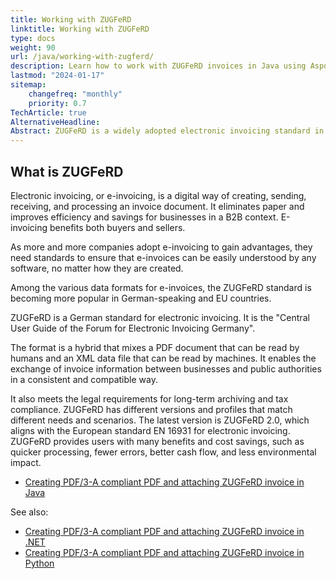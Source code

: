 ```yaml
---
title: Working with ZUGFeRD
linktitle: Working with ZUGFeRD
type: docs
weight: 90
url: /java/working-with-zugferd/
description: Learn how to work with ZUGFeRD invoices in Java using Aspose.PDF to manage electronic invoicing standards.
lastmod: "2024-01-17"
sitemap:
    changefreq: "monthly"
    priority: 0.7
TechArticle: true 
AlternativeHeadline: 
Abstract: ZUGFeRD is a widely adopted electronic invoicing standard in German-speaking and EU countries, designed to enhance efficiency and savings in B2B transactions by eliminating paper-based processes. It combines a human-readable PDF with a machine-readable XML file, facilitating seamless invoice information exchange between businesses and public authorities. The standard ensures compliance with legal requirements for archiving and taxation and aligns with the European standard EN 16931. ZUGFeRD's latest version, 2.0, offers improved processing speed, error reduction, better cash flow, and a reduced environmental footprint. Various resources are available for integrating ZUGFeRD with different programming languages, including Java, .NET, and Python, enabling the creation of PDF/3-A compliant documents with embedded ZUGFeRD invoices.
---
```


## What is ZUGFeRD

Electronic invoicing, or e-invoicing, is a digital way of creating, sending, receiving, and processing an invoice document. It eliminates paper and improves efficiency and savings for businesses in a B2B context. E-invoicing benefits both buyers and sellers.

As more and more companies adopt e-invoicing to gain advantages, they need standards to ensure that e-invoices can be easily understood by any software, no matter how they are created.

Among the various data formats for e-invoices, the ZUGFeRD standard is becoming more popular in German-speaking and EU countries.

ZUGFeRD is a German standard for electronic invoicing. It is the "Central User Guide of the Forum for Electronic Invoicing Germany".

The format is a hybrid that mixes a PDF document that can be read by humans and an XML data file that can be read by machines. It enables the exchange of invoice information between businesses and public authorities in a consistent and compatible way.

It also meets the legal requirements for long-term archiving and tax compliance. ZUGFeRD has different versions and profiles that match different needs and scenarios. The latest version is ZUGFeRD 2.0, which aligns with the European standard EN 16931 for electronic invoicing.
ZUGFeRD provides users with many benefits and cost savings, such as quicker processing, fewer errors, better cash flow, and less environmental impact.


* [Creating PDF/3-A compliant PDF and attaching ZUGFeRD invoice in Java](/pdf/java/attach-zugferd/)

See also:

* [Creating PDF/3-A compliant PDF and attaching ZUGFeRD invoice in .NET](/pdf/net/attach-zugferd/)
* [Creating PDF/3-A compliant PDF and attaching ZUGFeRD invoice in Python](/pdf/python-net/attach-zugferd/)
